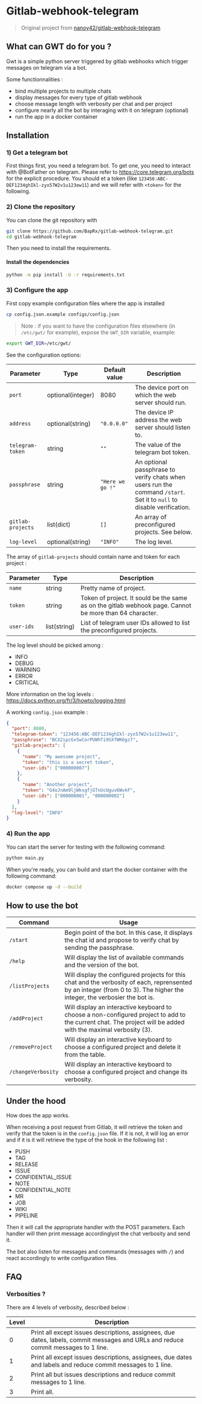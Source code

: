 # Gitlab-webhook-telegram

> Original project from [nanoy42/gitlab-webhook-telegram](https://github.com/nanoy42/gitlab-webhook-telegram)

## What can GWT do for you ?

Gwt is a simple python server triggered by gitlab webhooks which trigger messages on telegram via a bot.

Some functionnalities :

- bind multiple projects to multiple chats
- display messages for every type of gitlab webhook
- choose message length with verbosity per chat and per project
- configure nearly all the bot by interaging with it on telegram (optional)
- run the app in a docker container

## Installation

### 1) Get a telegram bot

First things first, you need a telegram bot. To get one, you need to interact with @BotFather on telegram. Please refer to https://core.telegram.org/bots for the explicit procedure. You should et a token (like `123456:ABC-DEF1234ghIkl-zyx57W2v1u123ew11`) and we will refer with `<token>` for the following.

### 2) Clone the repository

You can clone the git repository with

```bash
git clone https://github.com/BapRx/gitlab-webhook-telegram.git
cd gitlab-webhook-telegram
```

Then you need to install the requirements.

#### Install the dependencies

```bash
python -m pip install -U -r requirements.txt
```

### 3) Configure the app

First copy example configuration files where the app is installed

```bash
cp config.json.example configs/config.json
```

> Note : if you want to have the configuration files elsewhere (in `/etc/gwt/` for example), expose the `GWT_DIR` variable, example:

```bash
export GWT_DIR=/etc/gwt/
```

See the configuration options:

| Parameter         | Type              | Default value    | Description                                                                                                           |
| ----------------- | ----------------- | ---------------- | --------------------------------------------------------------------------------------------------------------------- |
| `port`            | optional(integer) | 8080             | The device port on which the web server should run.                                                                   |
| `address`         | optional(string)  | `"0.0.0.0"`      | The device IP address the web server should listen to.                                                                |
| `telegram-token`  | string            | `""`             | The value of the telegram bot token.                                                                                  |
| `passphrase`      | string            | `"Here we go !"` | An optional passphrase to verify chats when users run the command `/start`. Set it to `null` to disable verification. |
| `gitlab-projects` | list(dict)        | `[]`             | An array of preconfigured projects. See below.                                                                        |
| `log-level`       | optional(string)  | `"INFO"`         | The log level.                                                                                                        |

The array of `gitlab-projects` should contain name and token for each project :

| Parameter  | Type         | Description                                                                                             |
| ---------- | ------------ | ------------------------------------------------------------------------------------------------------- |
| `name`     | string       | Pretty name of project.                                                                                 |
| `token`    | string       | Token of project. It sould be the same as on the gitlab webhook page. Cannot be more than 64 character. |
| `user-ids` | list(string) | List of telegram user IDs allowed to list the preconfigured projects.                                   |

The log level should be picked among :

- INFO
- DEBUG
- WARNING
- ERROR
- CRITICAL

More information on the log levels : https://docs.python.org/fr/3/howto/logging.html

A working `config.json` example :

```json
{
  "port": 8080,
  "telegram-token": "123456:ABC-DEF1234ghIkl-zyx57W2v1u123ew11",
  "passphrase": "BCX2ipcGv5wCorPUWhTi9SXfWK6gz7",
  "gitlab-projects": [
    {
      "name": "My awesome project",
      "token": "this is a secret token",
      "user-ids": ["000000007"]
    },
    {
      "name": "Another project",
      "token": "G4oJnAm9ljWksgfjGTnUcUguv6WvkF",
      "user-ids": ["000000001", "000000002"]
    }
  ],
  "log-level": "INFO"
}
```

### 4) Run the app

You can start the server for testing with the following command:

```bash
python main.py
```

When you're ready, you can build and start the docker container with the following command:

```bash
docker compose up -d --build
```

## How to use the bot

| Command            | Usage                                                                                                                                                                     |
| ------------------ | ------------------------------------------------------------------------------------------------------------------------------------------------------------------------- |
| `/start`           | Begin point of the bot. In this case, it displays the chat id and propose to verify chat by sending the passphrase.                                                       |
| `/help`            | Will display the list of available commands and the version of the bot.                                                                                                   |
| `/listProjects`    | Will display the configured projects for this chat and the verbosity of each, reprensented by an integer (from 0 to 3). The higher the integer, the verbosier the bot is. |
| `/addProject`      | Will display an interactive keyboard to choose a non-configured project to add to the current chat. The project will be added with the maximal verbosity (3).             |
| `/removeProject`   | Will display an interactive keyboard to choose a configured project and delete it from the table.                                                                         |
| `/changeVerbosity` | Will display an interactive keyboard to choose a configured project and change its verbosity.                                                                             |

## Under the hood

How does the app works.

When receiving a post request from Gitlab, it will retrieve the token and verify that the token is in the `config.json` file. If it is not, it will log an error and if it is it will retrieve the type of the hook in the following list :

- PUSH
- TAG
- RELEASE
- ISSUE
- CONFIDENTIAL_ISSUE
- NOTE
- CONFIDENTIAL_NOTE
- MR
- JOB
- WIKI
- PIPELINE

Then it will call the appropriate handler with the POST parameters. Each handler will then print message accordinglyot the chat verbosity and send it.

The bot also listen for messages and commands (messages with `/`) and react accordingly to write configuration files.

## FAQ

### Verbosities ?

There are 4 levels of verbosity, described below :

| Level | Description                                                                                                                        |
| ----- | ---------------------------------------------------------------------------------------------------------------------------------- |
| 0     | Print all except issues descriptions, assignees, due dates, labels, commit messages and URLs and reduce commit messages to 1 line. |
| 1     | Print all except issues descriptions, assignees, due dates and labels and reduce commit messages to 1 line.                        |
| 2     | Print all but issues descriptions and reduce commit messages to 1 line.                                                            |
| 3     | Print all.                                                                                                                         |
